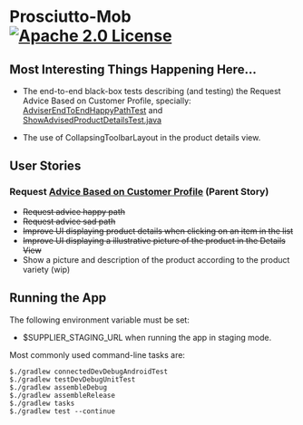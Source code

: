 # Prosciutto-Mob [![Apache 2.0 License](https://img.shields.io/badge/license-Apache_2.0-blue.svg)](https://github.com/rafaelfiume/Prosciutto-Mob/blob/master/LICENSE)

## Most Interesting Things Happening Here...

* The end-to-end black-box tests describing (and testing) the Request Advice Based on Customer Profile, specially: 
[AdviserEndToEndHappyPathTest](https://github.com/rafaelfiume/Prosciutto-Mob/blob/master/app/src/androidTest/java/com/rafaelfiume/prosciutto/adviser/test/AdviserEndToEndHappyPathTest.java) 
and [ShowAdvisedProductDetailsTest.java](https://github.com/rafaelfiume/Prosciutto-Mob/blob/master/app/src/androidTest/java/com/rafaelfiume/prosciutto/adviser/test/ShowAdvisedProductDetailsTest.java)

* The use of CollapsingToolbarLayout in the product details view.

## User Stories

### Request <a href="http://rafaelfiume.github.io/Salume/com/rafaelfiume/salume/acceptance/adviser/AdviseProductBasedOnCustomerProfileEndToEndTest.html" target="blank">Advice Based on Customer Profile</a> (Parent Story)
* ~~Request advice happy path~~
* ~~Request advice sad path~~
* ~~Improve UI displaying product details when clicking on an item in the list~~
* ~~Improve UI displaying a illustrative picture of the product in the Details View~~
* Show a picture and description of the product according to the product variety (wip) 

## Running the App

The following environment variable must be set:
* $SUPPLIER_STAGING_URL when running the app in staging mode.

Most commonly used command-line tasks are:

    $./gradlew connectedDevDebugAndroidTest
    $./gradlew testDevDebugUnitTest
    $./gradlew assembleDebug
    $./gradlew assembleRelease
    $./gradlew tasks
    $./gradlew test --continue
